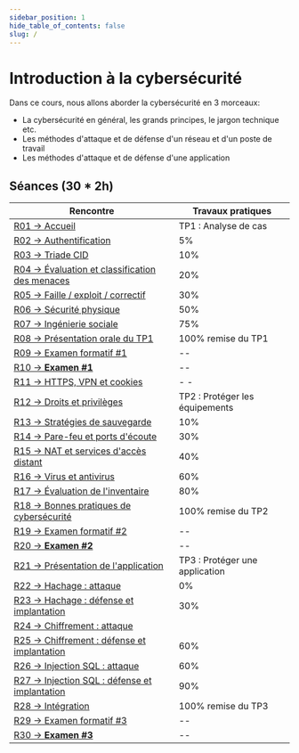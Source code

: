 ```yaml
---
sidebar_position: 1
hide_table_of_contents: false
slug: /
---
```


# Introduction à la cybersécurité

Dans ce cours, nous allons aborder la cybersécurité en 3 morceaux:
- La cybersécurité en général, les grands principes, le jargon technique etc.
- Les méthodes d'attaque et de défense d'un réseau et d'un poste de travail
- Les méthodes d'attaque et de défense d'une application


## Séances (30 * 2h)

| Rencontre                                                   | Travaux pratiques               |
|-------------------------------------------------------------|---------------------------------|
| [R01 → Accueil](cours/r01)                                  | TP1 : Analyse de cas            |
| [R02 → Authentification](cours/r02)                         | 5%                              |
| [R03 → Triade CID](cours/r03)                               | 10%                             |
| [R04 → Évaluation et classification des menaces](cours/r04) | 20%                             |
| [R05 → Faille / exploit / correctif](cours/r05)             | 30%                             |
| [R06 → Sécurité physique](cours/r06)                        | 50%                             |
| [R07 → Ingénierie sociale](cours/r07)                       | 75%                             |
| [R08 → Présentation orale du TP1](cours/r08)                | 100% remise du TP1              |
| [R09 → Examen formatif #1](cours/r09)                       | --                              |
| [R10 → **Examen #1**](cours/r10)                            | --                              |
| [R11 → HTTPS, VPN et cookies](cours/r11)                    | -                             - |
| [R12 → Droits et privilèges](cours/r12)                     | TP2 : Protéger les équipements  |
| [R13 → Stratégies de sauvegarde](cours/r13)                 | 10%                             |
| [R14 → Pare-feu et ports d'écoute](cours/r14)               | 30%                             |
| [R15 → NAT et services d'accès distant](cours/r15)          | 40%                             |
| [R16 → Virus et antivirus](cours/r16)                       | 60%                             |
| [R17 → Évaluation de l'inventaire](cours/r17)               | 80%                             |
| [R18 → Bonnes pratiques de cybersécurité ](cours/r18)       | 100% remise du TP2              |
| [R19 → Examen formatif #2](cours/r19)                       | --                              |
| [R20 → **Examen #2** ](cours/r20)                           | --                              |
| [R21 → Présentation de l'application](cours/r21)            | TP3 : Protéger une application  |
| [R22 → Hachage : attaque](cours/r22)                        | 0%                              |
| [R23 → Hachage : défense et implantation](cours/r23)        | 30%                             |
| [R24 → Chiffrement : attaque ](cours/r24)                   |                                 | 30%                             |
| [R25 → Chiffrement : défense et implantation](cours/r25)    | 60%                             |
| [R26 → Injection SQL : attaque](cours/r26)                  | 60%                             |
| [R27 → Injection SQL : défense et implantation](cours/r27)  | 90%                             |
| [R28 → Intégration](cours/r28)                              | 100% remise du TP3              |
| [R29 → Examen formatif #3  ](cours/r29)                     | --                              |
| [R30 → **Examen #3**](cours/r30)                            | --                              |




